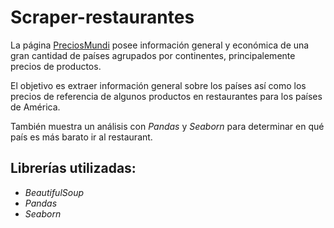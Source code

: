 # Scraper-restaurantes

La página [PreciosMundi](https://preciosmundi.com/) posee información general y económica de una gran cantidad de países agrupados por continentes, principalemente precios de productos. 

El objetivo es extraer información general sobre los países así como los precios de referencia de algunos productos en restaurantes para los países de América. 

También muestra un análisis con *Pandas* y *Seaborn* para determinar en qué país es más barato ir al restaurant.

## Librerías utilizadas:

- *BeautifulSoup*
- *Pandas*
- *Seaborn*
  

